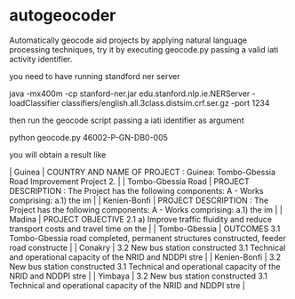 # autogeocoder
Automatically  geocode aid projects by applying natural language processing techniques, try it by executing geocode.py passing a valid iati activity identifier.


you need to have running standford ner server

java -mx400m -cp stanford-ner.jar edu.stanford.nlp.ie.NERServer -loadClassifier classifiers/english.all.3class.distsim.crf.ser.gz -port 1234

then run the geocode script passing a iati identifier as argument



python geocode.py  46002-P-GN-DB0-005


you will obtain a result like


| Guinea                                | COUNTRY AND NAME OF PROJECT : Guinea: Tombo-Gbessia Road Improvement       Project  2.               |
| Tombo-Gbessia Road                    | PROJECT DESCRIPTION  : The Project has the following components:  A - Works comprising:  a.1) the im |
| Kenien-Bonfi                          | PROJECT DESCRIPTION  : The Project has the following components:  A - Works comprising:  a.1) the im |
| Madina                                | PROJECT OBJECTIVE  2.1 a) Improve traffic fluidity and reduce transport costs and travel time on the |
| Tombo-Gbessia                         | OUTCOMES  3.1 Tombo-Gbessia road completed, permanent structures constructed, feeder road constructe |
| Conakry                               | 3.2 New bus station constructed    3.1 Technical and operational capacity of the NRID and NDDPI stre |
| Kenien-Bonfi                          | 3.2 New bus station constructed    3.1 Technical and operational capacity of the NRID and NDDPI stre |
| Yimbaya                               | 3.2 New bus station constructed    3.1 Technical and operational capacity of the NRID and NDDPI stre |
